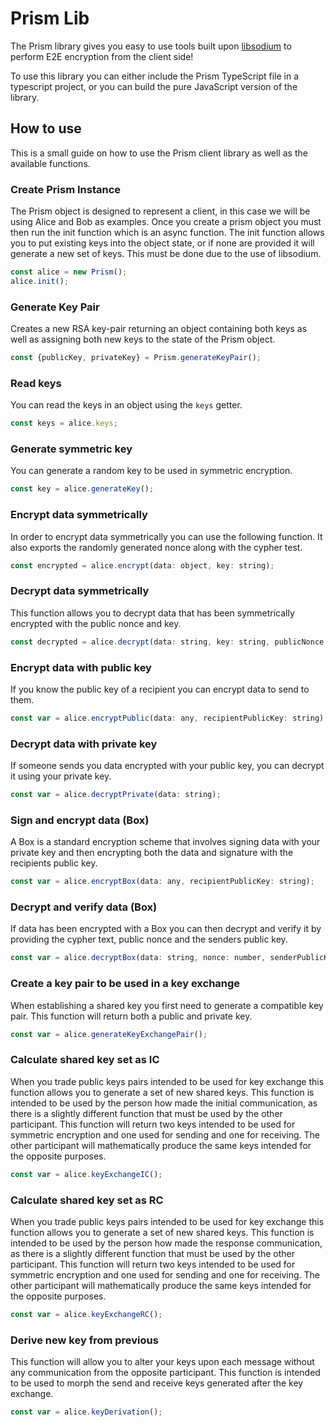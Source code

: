 # Prism Lib

The Prism library gives you easy to use tools built upon [libsodium](https://libsodium.gitbook.io/doc/) to perform E2E encryption from the client side!

To use this library you can either include the Prism TypeScript file in a typescript project, or you can build the pure JavaScript version of the library.

## How to use

This is a small guide on how to use the Prism client library as well as the available functions.

### Create Prism Instance

The Prism object is designed to represent a client, in this case we will be using Alice and Bob as examples. Once you create a prism object you must then run the init function which is an async function. The init function allows you to put existing keys into the object state, or if none are provided it will generate a new set of keys. This must be done due to the use of libsodium.

``` JavaScript
const alice = new Prism();
alice.init();
```

### Generate Key Pair

Creates a new RSA key-pair returning an object containing both keys as well as assigning both new keys to the state of the Prism object.

``` JavaScript
const {publicKey, privateKey} = Prism.generateKeyPair();
```

### Read keys

You can read the keys in an object using the ```keys``` getter.

``` JavaScript
const keys = alice.keys;
```

### Generate symmetric key

You can generate a random key to be used in symmetric encryption.

``` JavaScript
const key = alice.generateKey();
```

### Encrypt data symmetrically

In order to encrypt data symmetrically you can use the following function. It also exports the randomly generated nonce along with the cypher test.

``` JavaScript
const encrypted = alice.encrypt(data: object, key: string);
```

### Decrypt data symmetrically

This function allows you to decrypt data that has been symmetrically encrypted with the public nonce and key.

``` JavaScript
const decrypted = alice.decrypt(data: string, key: string, publicNonce: string);
```

### Encrypt data with public key

If you know the public key of a recipient you can encrypt data to send to them.

``` JavaScript
const var = alice.encryptPublic(data: any, recipientPublicKey: string);
```

### Decrypt data with private key

If someone sends you data encrypted with your public key, you can decrypt it using your private key.

``` JavaScript
const var = alice.decryptPrivate(data: string);
```

### Sign and encrypt data (Box)

A Box is a standard encryption scheme that involves signing data with your private key and then encrypting both the data and signature with the recipients public key.

``` JavaScript
const var = alice.encryptBox(data: any, recipientPublicKey: string);
```

### Decrypt and verify data (Box)

If data has been encrypted with a Box you can then decrypt and verify it by providing the cypher text, public nonce and the senders public key.

``` JavaScript
const var = alice.decryptBox(data: string, nonce: number, senderPublicKey: string);
```

### Create a key pair to be used in a key exchange

When establishing a shared key you first need to generate a compatible key pair. This function will return both a public and private key.

``` JavaScript
const var = alice.generateKeyExchangePair();
```

### Calculate shared key set as IC

When you trade public keys pairs intended to be used for key exchange this function allows you to generate a set of new shared keys. This function is intended to be used by the person how made the initial communication, as there is a slightly different function that must be used by the other participant. This function will return two keys intended to be used for symmetric encryption and one used for sending and one for receiving. The other participant will mathematically produce the same keys intended for the opposite purposes.

``` JavaScript
const var = alice.keyExchangeIC();
```

### Calculate shared key set as RC

When you trade public keys pairs intended to be used for key exchange this function allows you to generate a set of new shared keys. This function is intended to be used by the person how made the response communication, as there is a slightly different function that must be used by the other participant. This function will return two keys intended to be used for symmetric encryption and one used for sending and one for receiving. The other participant will mathematically produce the same keys intended for the opposite purposes.

``` JavaScript
const var = alice.keyExchangeRC();
```

### Derive new key from previous

This function will allow you to alter your keys upon each message without any communication from the opposite participant. This function is intended to be used to morph the send and receive keys generated after the key exchange.

``` JavaScript
const var = alice.keyDerivation();
```
